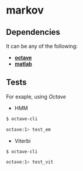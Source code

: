 # markov

## Dependencies

It can be any of the following:

- [**octave**](https://octave.sourceforge.io/)
- [**matlab**](https://www.mathworks.com/products/matlab.html)

## Tests

For exaple, using _Octave_

- HMM

```bash
$ octave-cli

octave:1> test_em
```

- Viterbi

```bash
$ octave-cli

octave:1> test_vit
```
